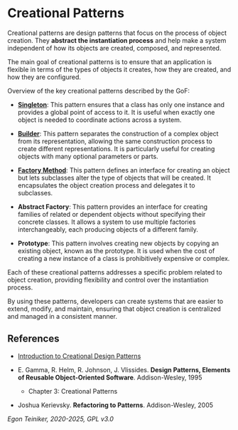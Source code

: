 # Creational Patterns

Creational patterns are design patterns that focus on the process of 
object creation. They **abstract the instantiation process** and help 
make a system independent of how its objects are created, composed, 
and represented. 

The main goal of creational patterns is to ensure that an application 
is flexible in terms of the types of objects it creates, how they are 
created, and how they are configured.

Overview of the key creational patterns described by the GoF:

* [**Singleton**](singleton/README.md): 
  This pattern ensures that a class has only one instance and provides a global 
  point of access to it. It is useful when exactly one object is needed to 
  coordinate actions across a system.

* [**Builder**](builder/README.md): 
  This pattern separates the construction of a complex object from its 
  representation, allowing the same construction process to create different
  representations. 
  It is particularly useful for creating objects with many optional parameters 
  or parts.

* [**Factory Method**](factory-method/README.md): 
  This pattern defines an interface for creating an object but lets subclasses 
  alter the type of objects that will be created. It encapsulates the object 
  creation process and delegates it to subclasses.

* **Abstract Factory**: 
  This pattern provides an interface for creating families of related or dependent 
  objects without specifying their concrete classes. It allows a system to use 
  multiple factories interchangeably, each producing objects of a different family.

* **Prototype**: 
  This pattern involves creating new objects by copying an existing object, 
  known as the prototype. It is used when the cost of creating a new instance 
  of a class is prohibitively expensive or complex.

Each of these creational patterns addresses a specific problem related to 
object creation, providing flexibility and control over the instantiation 
process. 

By using these patterns, developers can create systems that are easier to extend, 
modify, and maintain, ensuring that object creation is centralized and managed 
in a consistent manner.

## References
* [Introduction to Creational Design Patterns](https://www.baeldung.com/creational-design-patterns)

* E. Gamma, R. Helm, R. Johnson, J. Vlissides. **Design Patterns, Elements of Reusable Object-Oriented Software**. Addison-Wesley, 1995
  * Chapter 3: Creational Patterns 

* Joshua Kerievsky. **Refactoring to Patterns**. Addison-Wesley, 2005

*Egon Teiniker, 2020-2025, GPL v3.0*

